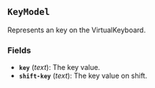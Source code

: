 <!--
SPDX-FileCopyrightText: 2023 Florian Blasius <co_sl@tutanota.com>
SPDX-License-Identifier: MIT
-->

## `KeyModel`

Represents an key on the VirtualKeyboard.

### Fields

-   **`key`** (_text_): The key value.
-   **`shift-key`** (_text_): The key value on shift.